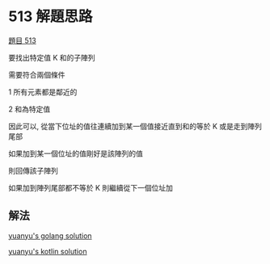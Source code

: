 # 513 解題思路

[題目 513](513-zh.md)

要找出特定值 K 和的子陣列

需要符合兩個條件

1 所有元素都是鄰近的

2 和為特定值

因此可以, 從當下位址的值往連續加到某一個值接近直到和的等於 K 或是走到陣列尾部

如果加到某一個位址的值剛好是該陣列的值

則回傳該子陣列

如果加到陣列尾部都不等於 K 則繼續從下一個位址加

## 解法

[yuanyu's golang solution](https://github.com/yuanyu90221/DailyCodingProblem513Go)

[yuanyu's kotlin solution](https://github.com/yuanyu90221/DailyCodingProblem513)